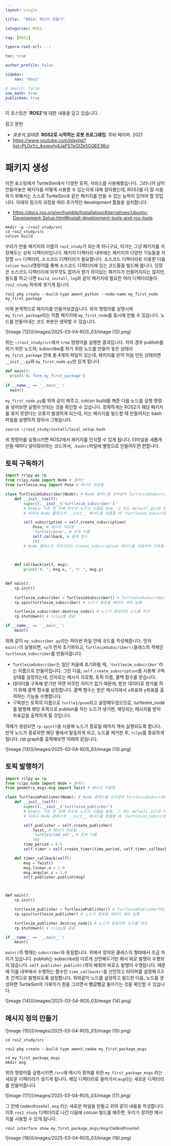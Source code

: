 ```yaml
---
layout: single

title:  "ROS2: 패키지 만들기"

categories: ROS2

tag: [ROS2]

typora-root-url: ../

toc: true

author_profile: false

sidebar:
    nav: "docs"

# search: false
use_math: true
published: true
---
```






이 포스팅은 '**ROS2**'에 대한 내용을 담고 있습니다.



참고 문헌

- *표윤석,임태훈*. **ROS2로 시작하는 로봇 프로그래밍**. 루비 페이퍼. 2021
- <https://www.youtube.com/playlist?list=PL0xYz_4oqpvhj4JaPSTeGI2k5GQEE36oi>









# 패키지 생성

이전 포스팅에서 TurtleSim에서 다양한 토픽, 서비스를 사용해봤습니다. 그러니까 남이 만들어놓은 패키지를 어떻게 사용할 수 있는지에 대해 알아봤는데, ROS2를 더 잘 사용하기 위해서는 스스로 TurtleSim과 같은 패키지를 만들 수 있는 능력이 있어야 할 것입니다. 아래의 링크의 과정을 따라 추가적인 development 툴들을 설치합니다.

- https://docs.ros.org/en/humble/Installation/Alternatives/Ubuntu-Development-Setup.html#install-development-tools-and-ros-tools



```
mkdir -p ~/ros2_study/src
cd ros2_study/src
colcon build
```

우리가 만들 패키지의 이름이 `ros2_study`가 되는게 아니구요, 이거는 그냥 패키지를 저장해두는 상위 디렉터리입니다. 패키지 디렉터리 내부에는 패키지의 다양한 기능들을 저장할 `src` 디렉터리, 소스코드 디렉터리가 필요합니다. 소스코드 디렉터리로 이동한 다음 `colcon build`명령어를 통해 소스코드 디렉터리에 있는 코드들을 빌드해 봅니다. 당장은 소스코드 디렉터리에 아무것도 없어서 뭔가 의미있는 패키지가 만들어지지는 않지만, 빌드를 하고 나면 `build`, `install`, `log`와 같이 패키지에 필요한 여러 디렉터리들이  `ros2_study` 하위에 생기게 됩니다.



```
ros2 pkg create --build-type ament_python --node-name my_first_node my_first_package
```

이제 본격적으로 패키지를 만들어보겠습니다. 위의 명령어를 실행시켜 `my_first_package`라는 이름 패키지에 `my_first_node`를 동시에 만들 수 있습니다. 노드를 만들어내는 코드 부분은 생략할 수 있습니다.



![image (12)](/images/2025-03-04-ROS_03/image (12).png)

위는 `~/ros2_study/src`에서 `tree` 명령어를 실행한 결과입니다. 저의 경우 publish를 하기 위한 노드와, subscribe를 하기 위한 노드를 만들어 놓은 상태라 `my_first_package` 안에 총 4개의 파일이 있는데, 패키지를 만약 처음 만든 상태라면 `__init__.py`와 `my_first_node.py`만 있게 됩니다.



```python
def main():
  print('Hi form my_first_package')
  
if __name__ == '__main__':
  main()
```

`my_first_node.py`를 위와 같이 해주고, colcon build를 해준 다음 노드를 실행 명령을 넣어보면 실행이 안되는 것을 확인할 수 있습니다. 정확하게는 ROS2가 해당 패키지를 찾지 못한다는 오류가 발생하게 되는데, 이는 패키지를 빌드할 때 만들어지는 bash 파일을 실행하지 않아서 그렇습니다.



```
source ~/ros2_study/install/local_setup.bash
```

위 명령어를 실행시키면 ROS2에서 패키지를 인식할 수 있게 됩니다. 터미널을 새롭게 만들 때마다 넣어줘야하는 코드여서, `.bashrc`파일에 별칭으로 만들어두면 편합니다.







## 토픽 구독하기

```python
import rclpy as rp
from rclpy.node import Node # 클래스
from turtlesim.msg import Pose # 메시지 자료형

class TurtlesimSubscriber(Node): # Node 클래스를 상속받아 TurtlesimSubscriber 클래스를 정의
    def __init__(self):
        super().__init__('turtlesim_subscriber') 
        # Node는 가장 첫 번째 인수로 노드의 이름을 받음, 그 외는 default 값으로 지정돼 있음
        # 따라서 Node 클래스의 __init__ 메서드를 호출할 때 'turtlesim_subscriber'라는 이름을 전달하게 되는 것

        self.subscription = self.create_subscription(
            Pose, # 메시지 자료형
            'turtle1/pose', # 토픽 이름
            self.callback, # 콜백 함수 
            10) 
        # Node 클래스가 가지고있는 create_subscription 메서드를 사용하여 구독을 생성

        
        
    def callback(self, msg):
        print("X: ", msg.x, ", Y: ", msg.y)
        

def main():
    rp.init()
    
    turtlesim_subscriber = TurtlesimSubscriber() # TurtleSimSubscriber라는 내가 만든 클래스의 인스턴스가 생성됨
    rp.spin(turtlesim_subscriber) # 노드가 종료될 때까지 계속 실행

    turtlesim_subscriber.destroy_node() # 노드가 종료되면 노드를 파괴
    rp.shutdown() # rclpy를 종료

if __name__ == '__main__':
    main()
```

위와 같이 `my_subscriber.py`라는 파이썬 파일 안에 코드를 작성해줍니다. 먼저 `main()`이 실행되면, `rp`가 먼저 초기화되고, `TurtlesimSubscriber()`클래스의 객체인 `turtlesim_subscriber`를 만들어줍니다.

- `TurtlesimSubscriber`는 일단 처음에 초기화될 때, `'turtlesim_subscriber'`라는 이름으로 만들어집니다. 그런 다음, `self.create_subscription`를 사용해 구독 상태를 설정하는데, 인자로는 메시지 자료형, 토픽 이름, 콜백 함수를 받습니다. 
- 데이터를 구독해 받기만 하면 아무런 의미가 없기 때문에, 받은 데이터로 뭔가를 하기 위해 콜백 함수를 설정합니다. 콜백 함수는 받은 메시지에서 x좌표와 y좌표를 출력하는 기능을 수행합니다.
- 구독받는 토픽의 이름으로 `turtle1/pose`라고 설정해두었으므로, turtlesim_node를 발행해 해당 토픽으로 publish를 하는 노드가 생기면, 해당되는 메시지를 받아 좌표값을 출력하게 될 것입니다.



객체가 생성되면 `rp.spin()`을 사용해 노드가 종료될 때까지 계속 실행되도록 합니다. 만약 노드가 종료되면 해당 줄에서 탈출하게 되고, 노드를 제거한 후, `rclpy`를 종료하게 됩니다. rqt graph를 출력해보면 아래와 같습니다.

![image (13)](/images/2025-03-04-ROS_03/image (13).png)







## 토픽 발행하기

```python
import rclpy as rp
from rclpy.node import Node # 클래스
from geometry_msgs.msg import Twist # 메시지 자료형

class TurtlesimPublisher(Node): # Node 클래스를 상속받아 TurtlesimSubscriber 클래스를 정의
    def __init__(self):
        super().__init__('turtlesim_publisher') 
        # Node는 가장 첫 번째 인수로 노드의 이름을 받음, 그 외는 default 값으로 지정돼 있음
        # 따라서 Node 클래스의 __init__ 메서드를 호출할 때 'turtlesim_subscriber'라는 이름을 전달하게 되는 것

        self.publisher = self.create_publisher(
            Twist, # 메시지 자료형
            'turtle1/cmd_vel', # 토픽 이름
            10) 
        time_period = 0.5
        self.timer = self.create_timer(time_period, self.timer_callback)

    def timer_callback(self):
        msg = Twist()
        msg.linear.x = 1.0
        msg.angular.z = 1.0
        self.publisher.publish(msg)



def main():
    rp.init()

    turtlesim_publisher = TurtlesimPublisher() # TurtlesimPublisher라는 내가 만든 클래스의 인스턴스가 생성됨
    rp.spin(turtlesim_publisher) # 노드가 종료될 때까지 계속 실행

    turtlesim_publisher.destroy_node() # 노드가 종료되면 노드를 파괴
    rp.shutdown() # rclpy를 종료

if __name__ == '__main__':
    main()
```

`main()`의 형태는 `subscriber`와 동일합니다. 위에서 정의된 클래스의 형태에서 조금 차이가 있습니다. publish는 subscribe랑 다르게 선언해두기만 해서 바로 발행이 수행되지 않습니다. `self.publisher.publish()`까지 해줘야 비로소 발행이 수행됩니다. 때문에 이를 내부에서 수행하는 함수인 `time_callback()`을 선언하고 타이머를 설정해 0.5초 간격으로 발행되도록 설정합니다. 위와같이 노드를 설정하고 빌드한 다음, 노드를 생성하면 TurtleSim의 거북이가 원을 그리면서 뺑글뺑글 돌아가는 것을 확인할 수 있습니다.

![image (14)](/images/2025-03-04-ROS_03/image (14).png)







## 메시지 정의 만들기

![image (15)](/images/2025-03-04-ROS_03/image (15).png)

```
cd ros2_study/src
```

```
ros2 pkg create --build-type ament_cmake my_first_package_msgs
```

```
cd my_first_package_msgs
mkdir msg
```



위의 명령어를 실행시키면 `/src`에 메시지 정의를 위한 `my_first_package_msgs` 라는 새로운 디렉터리가 생기게 됩니다. 해당 디렉터리로 들어가서 `msg`라는 새로운 디렉터리를 만들어줍니다. 



![image (17)](/images/2025-03-04-ROS_03/image (17).png)

그 안에 `CmdAndPoseVel.msg` 라는 새로운 파일을 만들고 위와 같이 내용을 작성합니다. 이후 `ros2_study` 디렉터리로 나간 다음에 colcon 빌드를 해주면, 우리가 정의한 메시지를 사용할 수 있게 됩니다.



```
ros2 interface show my_first_package_msgs/msg/CmdAndPoseVel
```

![image (18)](/images/2025-03-04-ROS_03/image (18).png)
